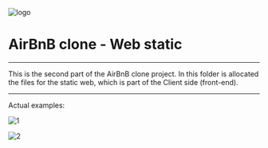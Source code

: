 ![logo](https://camo.githubusercontent.com/12b6cdd2850c27109481daf20a2bb55c925160b60a4ee08ee3c90bfc9224acdb/68747470733a2f2f692e6962622e636f2f664739376348512f48626e622e706e67)
# AirBnB clone - Web static
___

This is the second part of the AirBnB clone project. In this folder is allocated the files for the static web, which is part of the Client side (front-end).



___

Actual examples:

![1]("https://i.ibb.co/wwfcDFM/hbnb.png")


![2]("https://i.ibb.co/10ykFvK/hbnb2.png")

